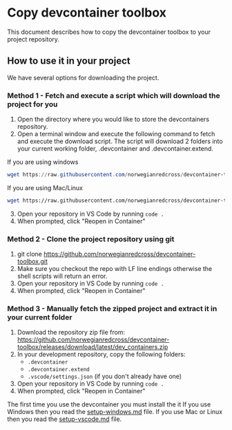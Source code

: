 # Copy devcontainer toolbox

This document describes how to copy the devcontainer toolbox to your project repository.

## How to use it in your project

We have several options for downloading the project.

### Method 1 - Fetch and execute a script which will download the project for you

1. Open the directory where you would like to store the devcontainers repository.
2. Open a terminal window and execute the following command to fetch and execute the download script. The script will download 2 folders into your current working folder, .devcontainer and .devcontainer.extend.

If you are using windows
```powershell
wget https://raw.githubusercontent.com/norwegianredcross/devcontainer-toolbox/refs/heads/main/update-devcontainer.ps1 -O update-devcontainer.ps1; .\update-devcontainer.ps1
```

If you are using Mac/Linux
```bash
wget https://raw.githubusercontent.com/norwegianredcross/devcontainer-toolbox/refs/heads/main/update-devcontainer.sh -O update-devcontainer.sh && chmod +x update-devcontainer.sh && ./update-devcontainer.sh
```

3. Open your repository in VS Code by running `code .`
4. When prompted, click "Reopen in Container"

### Method 2 - Clone the project repository using git

1. git clone https://github.com/norwegianredcross/devcontainer-toolbox.git
2. Make sure you checkout the repo with LF line endings otherwise the shell scripts will return an error.
3. Open your repository in VS Code by running `code .`
4. When prompted, click "Reopen in Container"

### Method 3 - Manually fetch the zipped project and extract it in your current folder

1. Download the repository zip file from: <https://github.com/norwegianredcross/devcontainer-toolbox/releases/download/latest/dev_containers.zip>
2. In your development repository, copy the following folders:
   - `.devcontainer`
   - `.devcontainer.extend`
   - `.vscode/settings.json` (if you don't already have one)
3. Open your repository in VS Code by running `code .`
4. When prompted, click "Reopen in Container"

The first time you use the devcontainer you must install the it If you use Windows then you read the [setup-windows.md](./setup/setup-windows.md) file. If you use Mac or Linux then you read the [setup-vscode.md](./setup/setup-vscode.md) file.
